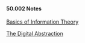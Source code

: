 #### 50.002 Notes
[Basics of Information Theory](https://natalieagus.github.io/basics_of_information.html)

[The Digital Abstraction](https://natalieagus.github.io/the_digital_abstraction.html)

